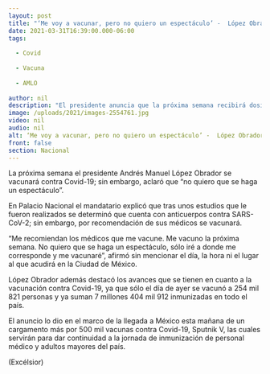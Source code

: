 ```yaml
---
layout: post
title: "‘Me voy a vacunar, pero no quiero un espectáculo’ -  López Obrador"
date: 2021-03-31T16:39:00.000-06:00
tags:
  
  - Covid
  
  - Vacuna
  
  - AMLO
  
author: nil
description: "El presidente anuncia que la próxima semana recibirá dosis contra Covid-19; afirma que es por recomendación de sus médicos; arriban a México 500 mil vacunas Sputnik V"
image: /uploads/2021/images-2554761.jpg
video: nil
audio: nil
alt: ‘Me voy a vacunar, pero no quiero un espectáculo’ -  López Obrador
front: false
section: Nacional
---
```


La próxima semana el presidente Andrés Manuel López Obrador se vacunará contra Covid-19; sin embargo, aclaró que “no quiero que se haga un espectáculo”.

En Palacio Nacional el mandatario explicó que tras unos estudios que le fueron realizados se determinó que cuenta con anticuerpos contra SARS-CoV-2; sin embargo, por recomendación de sus médicos se vacunará.

“Me recomiendan los médicos que me vacune. Me vacuno la próxima semana. No quiero que se haga un espectáculo, sólo iré a donde me corresponde y me vacunaré”, afirmó sin mencionar el día, la hora ni el lugar al que acudirá en la Ciudad de México.

López Obrador además destacó los avances que se tienen en cuanto a la vacunación contra Covid-19, ya que sólo el día de ayer se vacunó a 254 mil 821 personas y ya suman 7 millones 404 mil 912 inmunizadas en todo el país.

El anuncio lo dio en el marco de la llegada a México esta mañana de un cargamento más por 500 mil vacunas contra Covid-19, Sputnik V, las cuales servirán para dar continuidad a la jornada de inmunización de personal médico y adultos mayores del país.

(Excélsior)